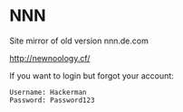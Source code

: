 # NNN
Site mirror of old version nnn.de.com

http://newnoology.cf/

If you want to login but forgot your account:
```
Username: Hackerman
Password: Password123
```

